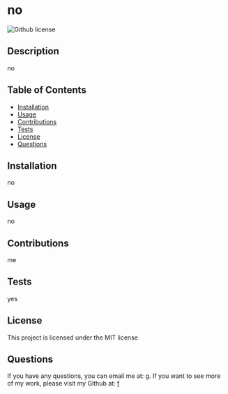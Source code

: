 # no
![Github license](https://img.shields.io/badge/license-MIT-blue.svg)
## Description 
no

## Table of Contents
- [Installation](#installation)
- [Usage](#usage)
- [Contributions](#contributions)
- [Tests](#tests)
- [License](#license)
- [Questions](#questions)

## Installation
no


## Usage 
no

## Contributions 
me

## Tests
yes

## License
 This project is licensed under the MIT license

## Questions
If you have any questions, you can email me at: g.
If you want to see more of my work, please visit my Github at: [f](https://github.com/f)
